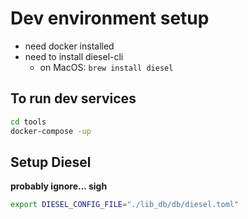 # Dev environment setup

- need docker installed
- need to install diesel-cli
  - on MacOS: `brew install diesel`

## To run dev services

```bash
cd tools
docker-compose -up
```

## Setup Diesel

**probably ignore... sigh**

```bash
export DIESEL_CONFIG_FILE="./lib_db/db/diesel.toml"
```
